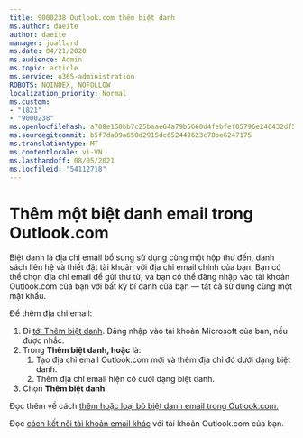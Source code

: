 ```yaml
---
title: 9000238 Outlook.com thêm biệt danh
ms.author: daeite
author: daeite
manager: joallard
ms.date: 04/21/2020
ms.audience: Admin
ms.topic: article
ms.service: o365-administration
ROBOTS: NOINDEX, NOFOLLOW
localization_priority: Normal
ms.custom:
- "1821"
- "9000238"
ms.openlocfilehash: a708e150bb7c25baae64a79b5660d4febfef05796e246432df57e0ce5cfaa2bd
ms.sourcegitcommit: b5f7da89a650d2915dc652449623c78be6247175
ms.translationtype: MT
ms.contentlocale: vi-VN
ms.lasthandoff: 08/05/2021
ms.locfileid: "54112718"
---
```

# <a name="add-an-email-alias-in-outlookcom"></a>Thêm một biệt danh email trong Outlook.com

Biệt danh là địa chỉ email bổ sung sử dụng cùng một hộp thư đến, danh sách liên hệ và thiết đặt tài khoản với địa chỉ email chính của bạn. Bạn có thể chọn địa chỉ email để gửi thư từ, và bạn có thể đăng nhập vào tài khoản Outlook.com của bạn với bất kỳ bí danh của bạn — tất cả sử dụng cùng một mật khẩu.

Để thêm địa chỉ email:

1. Đi [tới Thêm biệt danh](https://go.microsoft.com/fwlink/p/?linkid=864833). Đăng nhập vào tài khoản Microsoft của bạn, nếu được nhắc.
2. Trong **Thêm biệt danh, hoặc** là:
    1. Tạo địa chỉ email Outlook.com mới và thêm địa chỉ đó dưới dạng biệt danh.
    2. Thêm địa chỉ email hiện có dưới dạng biệt danh.
3. Chọn **Thêm biệt danh**.

Đọc thêm về cách [thêm hoặc loại bỏ biệt danh email trong Outlook.com.](https://support.office.com/article/459b1989-356d-40fa-a689-8f285b13f1f2?wt.mc_id=Office_Outlook_com_Alchemy)  

Đọc [cách kết nối tài khoản email khác](https://support.office.com/article/c5224df4-5885-4e79-91ba-523aa743f0ba?wt.mc_id=Office_Outlook_com_Alchemy) với tài khoản Outlook.com của bạn.